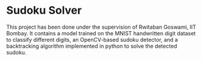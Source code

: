 # Sudoku Solver

This project has been done under the supervision of Rwitaban Goswami, IIT Bombay. It contains a model trained on the MNIST handwritten digit dataset to classify different digits, an OpenCV-based sudoku detector, and a backtracking algorithm implemented in python to solve the detected sudoku.
